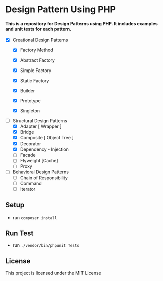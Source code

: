 # Design Pattern Using PHP
#### This is a repository for Design Patterns using PHP. It includes examples and unit tests for each pattern.


- [X] Creational Design Patterns
   - [X] Factory Method 
   - [X] Abstract Factory
   - [X] Simple Factory
   - [X] Static Factory
   - [X] Builder
   - [X] Prototype
   - [X] Singleton


- [ ] Structural Design Patterns
   - [X] Adapter [ Wrapper ]   
   - [X] Bridge
   - [X] Composite [ Object Tree ]
   - [X] Decorator
   - [X] Dependency - Injection
   - [ ] Facade
   - [ ] Flyweight [Cache]
   - [ ] Proxy

- [ ] Behavioral Design Patterns
   - [ ] Chain of Responsibility
   - [ ] Command
   - [ ] Iterator

## Setup
- run `composer install`
## Run Test
- run `./vendor/bin/phpunit Tests`

## License
This project is licensed under the MIT License